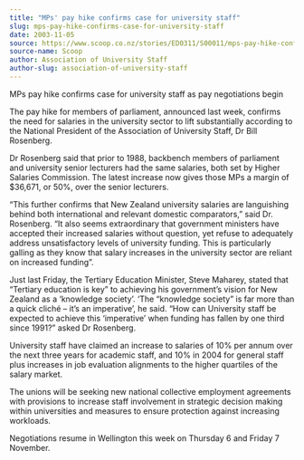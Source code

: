 ```yaml
---
title: "MPs' pay hike confirms case for university staff"
slug: mps-pay-hike-confirms-case-for-university-staff
date: 2003-11-05
source: https://www.scoop.co.nz/stories/ED0311/S00011/mps-pay-hike-confirms-case-for-university-staff.htm
source-name: Scoop
author: Association of University Staff
author-slug: association-of-university-staff
---
```


<p>MPs pay hike confirms case for university staff as pay
negotiations begin</p>

<p>The pay hike for members of parliament,
announced last week, confirms the need for salaries in the
university sector to lift substantially according to the
National President of the Association of University Staff,
Dr Bill Rosenberg.</p>

<p>Dr Rosenberg said that prior to 1988,
backbench members of parliament and university senior
lecturers had the same salaries, both set by Higher Salaries
Commission. The latest increase now gives those MPs a margin
of $36,671, or 50%, over the senior lecturers.</p>

<p>“This
further confirms that New Zealand university salaries are
languishing behind both international and relevant domestic
comparators,” said Dr. Rosenberg. “It also seems
extraordinary that government ministers have accepted their
increased salaries without question, yet refuse to
adequately address unsatisfactory levels of university
funding. This is particularly galling as they know that
salary increases in the university sector are reliant on
increased funding”.<p>

<p>Just last Friday, the Tertiary
Education Minister, Steve Maharey, stated that “Tertiary
education is key” to achieving his government’s vision for
New Zealand as a ‘knowledge society’. ‘The “knowledge
society” is far more than a quick cliché – it’s an
imperative’, he said. “How can University staff be expected
to achieve this ‘imperative’ when funding has fallen by one
third since 1991?” asked Dr Rosenberg.</p>

<p>University staff
have claimed an increase to salaries of 10% per annum over
the next three years for academic staff, and 10% in 2004 for
general staff plus increases in job evaluation alignments to
the higher quartiles of the salary market.</p>

<p>The unions will
be seeking new national collective employment agreements
with provisions to increase staff involvement in strategic
decision making within universities and measures to ensure
protection against increasing workloads.</p>

<p>Negotiations
resume in Wellington this week on Thursday 6 and Friday 7
November.<br><p>




<!--


